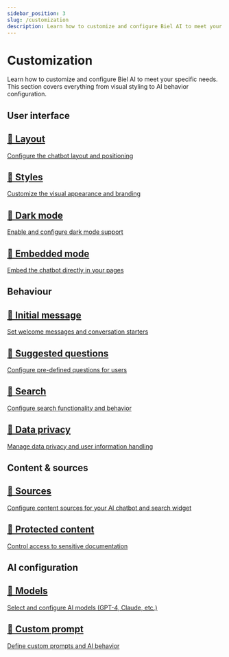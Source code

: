 ```yaml
---
sidebar_position: 3
slug: /customization
description: Learn how to customize and configure Biel AI to meet your specific needs.
---
```


# Customization

Learn how to customize and configure Biel AI to meet your specific needs. This section covers everything from visual styling to AI behavior configuration.

## User interface

<section className="row">
  <article className="docCardListItem_W1sv col col--6">
    <a className="card padding--lg cardContainer_fWXF" href="/customization/layout">
      <h2 className="text--truncate cardTitle_rnsV" title="Layout">📄️ Layout</h2>
      <p className="text--truncate cardDescription_PWke" title="Configure the chatbot layout and positioning">Configure the chatbot layout and positioning</p>
    </a>
  </article>
  
  <article className="docCardListItem_W1sv col col--6">
    <a className="card padding--lg cardContainer_fWXF" href="/customization/styles">
      <h2 className="text--truncate cardTitle_rnsV" title="Styles">📄️ Styles</h2>
      <p className="text--truncate cardDescription_PWke" title="Customize the visual appearance and branding">Customize the visual appearance and branding</p>
    </a>
  </article>
  
  <article className="docCardListItem_W1sv col col--6">
    <a className="card padding--lg cardContainer_fWXF" href="/customization/dark-mode">
      <h2 className="text--truncate cardTitle_rnsV" title="Dark mode">📄️ Dark mode</h2>
      <p className="text--truncate cardDescription_PWke" title="Enable and configure dark mode support">Enable and configure dark mode support</p>
    </a>
  </article>
  
  <article className="docCardListItem_W1sv col col--6">
    <a className="card padding--lg cardContainer_fWXF" href="/customization/embedded-mode">
      <h2 className="text--truncate cardTitle_rnsV" title="Embedded mode">📄️ Embedded mode</h2>
      <p className="text--truncate cardDescription_PWke" title="Embed the chatbot directly in your pages">Embed the chatbot directly in your pages</p>
    </a>
  </article>
</section>

## Behaviour

<section className="row">
  <article className="docCardListItem_W1sv col col--6">
    <a className="card padding--lg cardContainer_fWXF" href="/customization/initial-message">
      <h2 className="text--truncate cardTitle_rnsV" title="Initial message">📄️ Initial message</h2>
      <p className="text--truncate cardDescription_PWke" title="Set welcome messages and conversation starters">Set welcome messages and conversation starters</p>
    </a>
  </article>
  
  <article className="docCardListItem_W1sv col col--6">
    <a className="card padding--lg cardContainer_fWXF" href="/customization/suggested-questions">
      <h2 className="text--truncate cardTitle_rnsV" title="Suggested questions">📄️ Suggested questions</h2>
      <p className="text--truncate cardDescription_PWke" title="Configure pre-defined questions for users">Configure pre-defined questions for users</p>
    </a>
  </article>
  
  <article className="docCardListItem_W1sv col col--6">
    <a className="card padding--lg cardContainer_fWXF" href="/customization/search">
      <h2 className="text--truncate cardTitle_rnsV" title="Search">📄️ Search</h2>
      <p className="text--truncate cardDescription_PWke" title="Configure search functionality and behavior">Configure search functionality and behavior</p>
    </a>
  </article>
  
  <article className="docCardListItem_W1sv col col--6">
    <a className="card padding--lg cardContainer_fWXF" href="/customization/data-privacy">
      <h2 className="text--truncate cardTitle_rnsV" title="Data privacy">📄️ Data privacy</h2>
      <p className="text--truncate cardDescription_PWke" title="Manage data privacy and user information handling">Manage data privacy and user information handling</p>
    </a>
  </article>
</section>

## Content & sources

<section className="row">
  <article className="docCardListItem_W1sv col col--6">
    <a className="card padding--lg cardContainer_fWXF" href="/customization/sources">
               <h2 className="text--truncate cardTitle_rnsV" title="Sources">📄️ Sources</h2>
         <p className="text--truncate cardDescription_PWke" title="Configure content sources for your AI chatbot and search widget">Configure content sources for your AI chatbot and search widget</p>
    </a>
  </article>
  
  <article className="docCardListItem_W1sv col col--6">
    <a className="card padding--lg cardContainer_fWXF" href="/customization/protected-content">
      <h2 className="text--truncate cardTitle_rnsV" title="Protected content">📄️ Protected content</h2>
      <p className="text--truncate cardDescription_PWke" title="Control access to sensitive documentation">Control access to sensitive documentation</p>
    </a>
  </article>
</section>

## AI configuration

<section className="row">
  <article className="docCardListItem_W1sv col col--6">
    <a className="card padding--lg cardContainer_fWXF" href="/customization/models">
      <h2 className="text--truncate cardTitle_rnsV" title="Models">📄️ Models</h2>
      <p className="text--truncate cardDescription_PWke" title="Select and configure AI models (GPT-4, Claude, etc.)">Select and configure AI models (GPT-4, Claude, etc.)</p>
    </a>
  </article>
  
  <article className="docCardListItem_W1sv col col--6">
    <a className="card padding--lg cardContainer_fWXF" href="/customization/custom-prompt">
      <h2 className="text--truncate cardTitle_rnsV" title="Custom prompt">📄️ Custom prompt</h2>
      <p className="text--truncate cardDescription_PWke" title="Define custom prompts and AI behavior">Define custom prompts and AI behavior</p>
    </a>
  </article>
</section> 